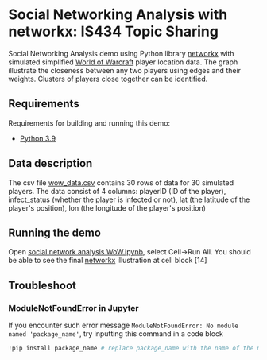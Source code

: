 # Social Networking Analysis with networkx: IS434 Topic Sharing

Social Networking Analysis demo using Python library [networkx](https://networkx.org/) with simulated simplified [World of Warcraft](https://worldofwarcraft.com/en-us/) player location data. The graph illustrate the closeness between any two players using edges and their weights. Clusters of players close together can be identified.

## Requirements 

Requirements for building and running this demo:

- [Python 3.9](https://anaconda.org/anaconda/python/files?sort=distribution_type&sort_order=desc&version=3.9.7)

## Data description

The csv file [wow_data.csv](https://github.com/Royaladvisor26/SNA_WOW/blob/main/wow_data.csv) contains 30 rows of data for 30 simulated players. The data consist of 4 columns: playerID (ID of the player), infect_status (whether the player is infected or not), lat (the latitude of the player's position), lon (the longitude of the player's position)

## Running the demo

Open [social network analysis WoW.ipynb](https://github.com/Royaladvisor26/SNA_WOW/blob/main/social%20network%20analysis%20WoW.ipynb), select Cell->Run All. You should be able to see the final [networkx](https://networkx.org/) illustration at cell block [14]

## Troubleshoot

### ModuleNotFoundError in Jupyter

If you encounter such error message `ModuleNotFoundError: No module named 'package_name'`, try inputting this command in a code block

```python
!pip install package_name # replace package_name with the name of the missing package
```
